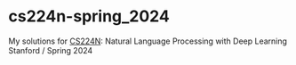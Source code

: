 # cs224n-spring_2024
My solutions for [CS224N](https://web.stanford.edu/class/cs224n/index.html): Natural Language Processing with Deep Learning Stanford / Spring 2024

